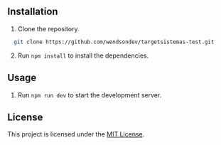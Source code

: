 ## Installation

1. Clone the repository.

```bash
  git clone https://github.com/wendsondev/targetsistemas-test.git
```

2. Run `npm install` to install the dependencies.

## Usage

1. Run `npm run dev` to start the development server.

## License

This project is licensed under the [MIT License](./LICENSE).

